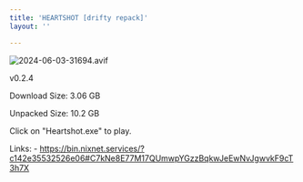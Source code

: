 ```yaml
---
title: 'HEARTSHOT [drifty repack]'
layout: ''

---
```

![2024-06-03-31694.avif](https://driftywinds.github.io/drifty_repacks/assets/2024-06-03-31694.avif)

v0.2.4

Download Size: 3.06 GB

Unpacked Size: 10.2 GB

Click on "Heartshot.exe" to play.

Links: - https://bin.nixnet.services/?c142e35532526e06#C7kNe8E77M17QUmwpYGzzBqkwJeEwNvJgwvkF9cT3h7X
